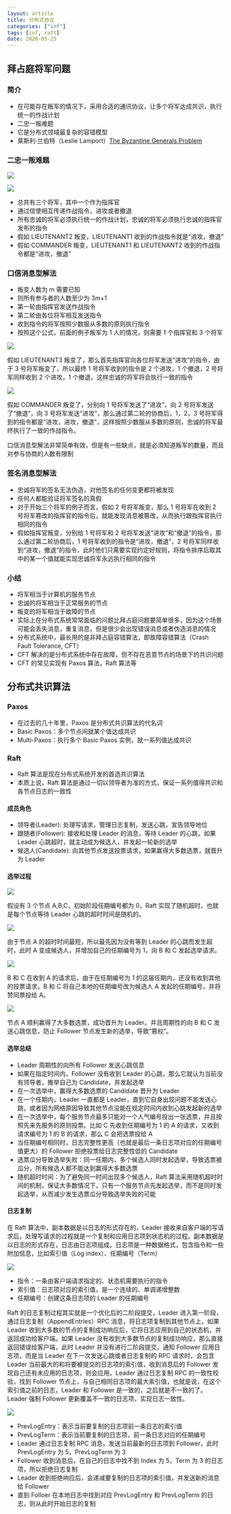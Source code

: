 ```yaml
---
layout: article
title: 分布式协议
categories: ["inf"]
tags: [inf, raft]
date: 2020-05-25
---
```


## 拜占庭将军问题

### 简介

- 在可能存在叛军的情况下，采用合适的通讯协议，让多个将军达成共识，执行统一的作战计划
- 二忠一叛难题
- 它是分布式领域最复杂的容错模型
- 莱斯利·兰伯特（Leslie Lamport）[The Byzantine Generals Problem](https://www.microsoft.com/en-us/research/uploads/prod/2016/12/The-Byzantine-Generals-Problem.pdf)

### 二忠一叛难题

![](/images/2020-05-25/bzt1.png)

![](/images/2020-05-25/bzt2.png)

- 总共有三个将军，其中一个作为指挥官
- 通过信使相互传递作战指令，进攻或者撤退
- 所有忠诚的将军必须执行统一的作战计划，忠诚的将军必须执行忠诚的指挥官发布的指令
- 假如 LIEUTENANT2 叛变，LIEUTENANT1 收到的作战指令就是“进攻，撤退”
- 假如 COMMANDER 叛变，LIEUTENANT1 和 LIEUTENANT2 收到的作战指令都是“进攻，撤退”

### 口信消息型解法

- 叛变人数为 m 需要已知
- 则所有参与者的人数至少为 3m+1
- 第一轮由指挥官发送作战指令
- 第二轮由各位将军相互发送指令
- 收到指令的将军按照少数服从多数的原则执行指令
- 按照这个公式，前面的例子叛军为 1 人的情况，则需要 1 个指挥官和 3 个将军

![](/images/2020-05-25/bzt3.png)

假如 LIEUTENANT3 叛变了，那么首先指挥官向各位将军发送“进攻”的指令，由于 3 号将军叛变了，所以最终 1 号将军收到的指令是 2 个进攻，1 个撤退，2 号将军同样收到 2 个进攻，1 个撤退，这样忠诚的将军将会执行一致的指令

![](/images/2020-05-25/bzt4.png)

假如 COMMANDER 叛变了，分别向 1 号将军发送了“进攻”，向 2 号将军发送了“撤退”，向 3 号将军发送“进攻”，那么通过第二轮的协商后，1，2，3 号将军得到的指令都是“进攻，进攻，撤退”，这样按照少数服从多数的原则，忠诚的将军最终执行了一致的作战指令。

口信消息型解法非常简单有效，但是有一些缺点，就是必须知道叛军的数量，而且对参与协商的人数有限制

### 签名消息型解法

- 忠诚将军的签名无法伪造，对他签名的任何变更都将被发现
- 任何人都能验证将军签名的真假
- 对于开始三个将军的例子而言，假如 2 号将军叛变，那么 1 号将军在收到 2 号将军篡改的指挥官的指令后，就能发现消息被篡改，从而执行跟指挥官执行相同的指令
- 假如指挥官叛变，分别给 1 号将军和 2 号将军发送“进攻”和“撤退”的指令，那么通过第二轮协商后，1 号将军收到的指令是“进攻，撤退”，2 号将军同样收到“进攻，撤退”的指令，此时他们只需要实现约定好规则，将指令排序后取其中的某一个值就能实现忠诚将军永远执行相同的指令

### 小结

- 将军相当于计算机的服务节点
- 忠诚的将军相当于正常服务的节点
- 叛变的将军相当于故障的节点
- 实际上在分布式系统常常面临的问题比拜占庭问题要简单很多，因为这个场景可能会丢失消息，重复消息，但是很少会出现错误消息或者伪造消息的情况
- 分布式系统中，最长用的是非拜占庭容错算法，即故障容错算法（Crash Fault Tolerance, CFT）
- CFT 解决的是分布式系统中存在故障，但不存在恶意节点的场景下的共识问题
- CFT 的常见实现有 Paxos 算法，Raft 算法等

## 分布式共识算法

### Paxos

- 在过去的几十年里，Paxos 是分布式共识算法的代名词
- Basic Paxos：多个节点间就某个值达成共识
- Multi-Paxos：执行多个 Basic Paxos 实例，就一系列值达成共识

### Raft

- Raft 算法是现在分布式系统开发的首选共识算法
- 本质上说，Raft 算法是通过一切以领导者为准的方式，保证一系列值得共识和各节点日志的一致性

#### 成员角色

- 领导者(Leader): 处理写请求，管理日志复制，发送心跳，宣告领导地位
- 跟随者(Follower): 接收和处理 Leader 的消息，等待 Leader 的心跳，如果 Leader 心跳超时，就主动成为候选人，并发起一轮新的选举
- 候选人(Candidate): 向其他节点发送投票请求，如果赢得大多数选票，就晋升为 Leader

#### 选举过程

![](/images/2020-05-25/raft1.png)

假设有 3 个节点 A,B,C，初始阶段任期编号都为 0，Raft 实现了随机超时，也就是每个节点等待 Leader 心跳的超时时间是随机的。

![](/images/2020-05-25/raft2.png)

由于节点 A 的超时时间最短，所以最先因为没有等到 Leader 的心跳而发生超时，此时 A 变成候选人，并增加自己的任期编号为 1，向 B 和 C 发起选举请求。

![](/images/2020-05-25/raft3.png)

B 和 C 在收到 A 的请求后，由于在任期编号为 1 的这届任期内，还没有收到其他的投票请求，B 和 C 将自己本地的任期编号改为候选人 A 发起的任期编号，并将赞同票投给 A。

![](/images/2020-05-25/raft4.png)

节点 A 顺利赢得了大多数选票，成功晋升为 Leader。并且周期性的向 B 和 C 发送心跳信息，防止 Follower 节点发生新的选举，导致“篡权”。

#### 选举总结

- Leader 周期性的向所有 Follower 发送心跳信息
- 如果在指定时间内，Follower 没有收到 Leader 的心跳，那么它就认为当前没有领导者，推举自己为 Candidate，并发起选举
- 在一次选举中，赢得大多数选票的 Candidate 晋升为 Leader
- 在一个任期内，Leader 一直都是 Leader，直到它自身出现问题不能发送心跳，或者因为网络原因导致其他节点没能在规定时间内收到心跳发起新的选举
- 在一次选举中，每个服务节点最多只能对一个人气编号投出一张选票，并且按照先来先服务的原则投票。比如 C 先收到任期编号为 1 的 A 的请求，又收到请求编号为 1 的 B 的请求，那么 C 会把选票投给 A
- 当任期编号相同时，日志完整性更高（也就是最后一条日志项对应的任期编号值更大）的 Follower 拒绝投票给日志完整性低的 Candidate
- 选票瓜分导致选举失败：同一任期内，多个候选人同时发起选举，导致选票被瓜分，所有候选人都不能达到赢得大多数选票
- 随机超时时间：为了避免同一时间出现多个候选人，Raft 算法采用随机超时时间的机制，保证大多数情况下，只有一个服务节点先发起选举，而不是同时发起选举，从而减少发生选票瓜分导致选举失败的可能

#### 日志复制

在 Raft 算法中，副本数据是以日志的形式存在的，Leader 接收来自客户端的写请求后，处理写请求的过程就是一个复制和应用日志项到状态机的过程。副本数据是以日志的形式存在，日志由日志项组成。日志项是一种数据格式，包含指令和一些附加信息，比如索引值（Log index）、任期编号（Term）

![](/images/2020-05-25/raft5.png)

- 指令：一条由客户端请求指定的、状态机需要执行的指令
- 索引值：日志项对应的索引值，是一个连续的、单调递增整数
- 任期编号：创建这条日志项的 Leader 的任期编号

Raft 的日志复制过程其实就是一个优化后的二阶段提交，Leader 进入第一阶段，通过日志复制（AppendEntries）RPC 消息，将日志项复制到其他节点上，如果 Leader 收到大多数的节点的复制成功响应后，它将日志应用到自己的状态机，并返回成功给客户端。如果 Leader 没有收到大多数节点的复制成功响应，那么直接返回错误给客户端，此时 Leader 并没有进行二阶段提交，通知 Follower 应用日志项，而是当 Leader 在下一次发送心跳或者日志复制的 RPC 请求时，会包含 Leader 当前最大的和将要被提交的日志项的索引值，收到消息后的 Follower 发现自己还有未应用的日志项，则会应用。Leader 通过日志复制 RPC 的一致性校验，找到 Follower 节点上，与自己相同日志项的最大索引值，也就是说，在这个索引值之前的日志，Leader 和 Follower 是一致的，之后就是不一致的了。Leader 强制 Follower 更新覆盖不一致的日志项，实现日志一致性。

![](/images/2020-05-25/raft6.png)

- PrevLogEntry：表示当前要复制的日志项前一条日志的索引值
- PrevLogTerm：表示当前要复制的日志项，前一条日志对应的任期编号
- Leader 通过日志复制 RPC 消息，发送当前最新的日志项到 Follower，此时 PrevLogEntry 为 5，PrevLogTerm 为 3
- Follower 收到消息后，在自己的日志中找不到 Index 为 5，Term 为 3 的日志项，所以拒绝日志复制
- Leader 收到拒绝响应后，会递减要复制的日志项的索引值，并发送新的消息给 Follower
- 直到 Folloer 在本地日志中找到对应 PrevLogEntry 和 PrevLogTerm 的日志，则从此时开始日志的复制
